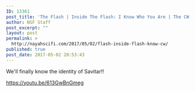 ```yaml
---
ID: 13361
post_title: 'The Flash | Inside The Flash: I Know Who You Are | The CW'
author: NSF Staff
post_excerpt: ""
layout: post
permalink: >
  http://nayahscifi.com/2017/05/02/flash-inside-flash-know-cw/
published: true
post_date: 2017-05-02 20:53:43
---
```

We'll finally know the identity of Savitar!!

https://youtu.be/613GwBnGmeg